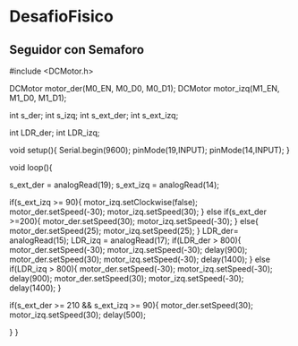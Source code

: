 # DesafioFisico
Seguidor con Semaforo
-------------------
#include <DCMotor.h>

DCMotor motor_der(M0_EN, M0_D0, M0_D1);
DCMotor motor_izq(M1_EN, M1_D0, M1_D1);

int s_der;
int s_izq;
int s_ext_der;
int s_ext_izq;


int LDR_der;
int LDR_izq;

void setup(){
Serial.begin(9600);
pinMode(19,INPUT);
pinMode(14,INPUT);
}

void loop(){

  s_ext_der = analogRead(19);
  s_ext_izq = analogRead(14);
  
  if(s_ext_izq >= 90){
     motor_izq.setClockwise(false);
     motor_der.setSpeed(-30);
     motor_izq.setSpeed(30);
  }
  else if(s_ext_der >=200){
     motor_der.setSpeed(30);
     motor_izq.setSpeed(-30);
 }
  else{
     motor_der.setSpeed(25);
     motor_izq.setSpeed(25);
}
  LDR_der= analogRead(15);
  LDR_izq = analogRead(17);
  if(LDR_der > 800){
     motor_der.setSpeed(-30);
     motor_izq.setSpeed(-30);
     delay(900);
     motor_der.setSpeed(30);
     motor_izq.setSpeed(-30);
     delay(1400);
 }
     else if(LDR_izq > 800){
       motor_der.setSpeed(-30);
       motor_izq.setSpeed(-30);
       delay(900);
        motor_der.setSpeed(30);
        motor_izq.setSpeed(-30);
        delay(1400);
     }
     
   if(s_ext_der >= 210 && s_ext_izq >= 90){
        motor_der.setSpeed(30);
        motor_izq.setSpeed(30);
        delay(500);
   
   }
}
